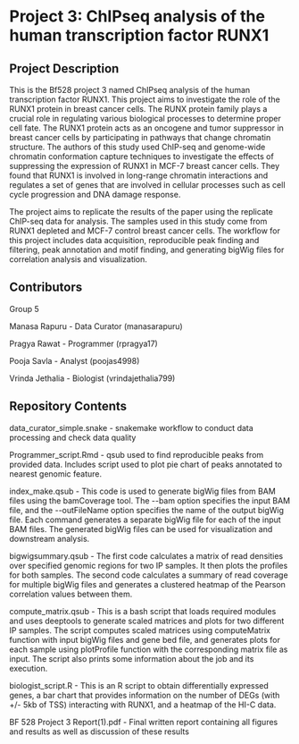 # Project 3: ChIPseq analysis of the human transcription factor RUNX1

## Project Description

This is the Bf528 project 3 named ChIPseq analysis of the human transcription factor RUNX1.
This project aims to investigate the role of the RUNX1 protein in breast cancer cells. The RUNX protein family plays a crucial role in regulating various biological processes to determine proper cell fate. The RUNX1 protein acts as an oncogene and tumor suppressor in breast cancer cells by participating in pathways that change chromatin structure. The authors of this study used ChIP-seq and genome-wide chromatin conformation capture techniques to investigate the effects of suppressing the expression of RUNX1 in MCF-7 breast cancer cells. They found that RUNX1 is involved in long-range chromatin interactions and regulates a set of genes that are involved in cellular processes such as cell cycle progression and DNA damage response.

The project aims to replicate the results of the paper using the replicate ChIP-seq data for analysis. The samples used in this study come from RUNX1 depleted and MCF-7 control breast cancer cells. The workflow for this project includes data acquisition, reproducible peak finding and filtering, peak annotation and motif finding, and generating bigWig files for correlation analysis and visualization.

## Contributors

Group 5

Manasa Rapuru - Data Curator (manasarapuru)

Pragya Rawat - Programmer (rpragya17)

Pooja Savla - Analyst (poojas4998)

Vrinda Jethalia - Biologist (vrindajethalia799)

## Repository Contents

data_curator_simple.snake - snakemake workflow to conduct data processing and check data quality 

Programmer_script.Rmd - qsub used to find reproducible peaks from provided data. Includes script used to plot pie chart of peaks annotated to nearest genomic feature. 

index_make.qsub - This code is used to generate bigWig files from BAM files using the bamCoverage tool. The --bam option specifies the input BAM file, and the --outFileName option specifies the name of the output bigWig file. Each command generates a separate bigWig file for each of the input BAM files. The generated bigWig files can be used for visualization and downstream analysis.

bigwigsummary.qsub - The first code calculates a matrix of read densities over specified genomic regions for two IP samples. It then plots the profiles for both samples.
The second code calculates a summary of read coverage for multiple bigWig files and generates a clustered heatmap of the Pearson correlation values between them.

compute_matrix.qsub - This is a bash script that loads required modules and uses deeptools to generate scaled matrices and plots for two different IP samples. The script computes scaled matrices using computeMatrix function with input bigWig files and gene bed file, and generates plots for each sample using plotProfile function with the corresponding matrix file as input. The script also prints some information about the job and its execution.

biologist_script.R - This is an R script to obtain differentially expressed genes, a bar chart that provides information on the number of DEGs (with +/- 5kb of TSS) interacting with RUNX1, and a heatmap of the HI-C data.

BF 528 Project 3 Report(1).pdf - Final written report containing all figures and results as well as discussion of these results 
